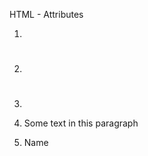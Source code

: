 HTML - Attributes

1.  <p>  </p>
2.  <h1> </h1>
3.  <body> </body>

4.  <p class="test"> Some text in this paragraph</p>
5.  <label for="name"> Name </label>